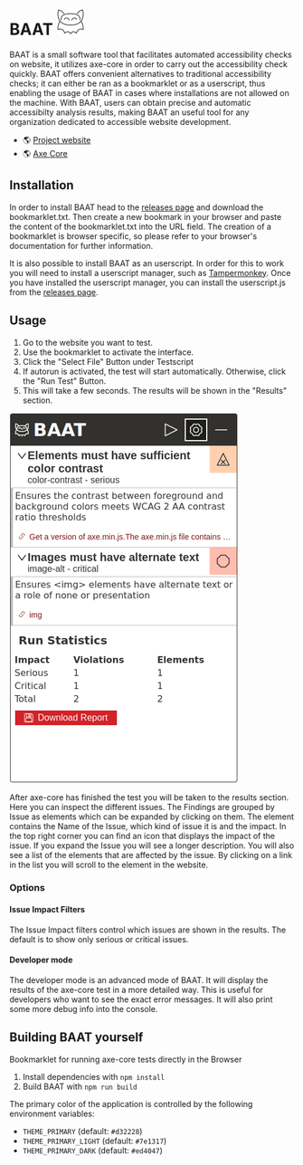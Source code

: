 # BAAT ![BAAT Logo](./assets/Logo-small.svg)

BAAT is a small software tool that facilitates automated accessibility checks on website, it utilizes axe-core in order to carry out the accessibility check quickly.
BAAT offers convenient alternatives to traditional accessibility checks; it can either be ran as a bookmarklet or as a userscript, thus enabling the usage of BAAT in cases where installations are not allowed on the machine. 
With BAAT, users can obtain precise and automatic accessibilty analysis results, making BAAT an useful tool for any organization dedicated to accessible website development.

- 🌎 [Project website](https://mscr.it/baat/)
- 🌎 [Axe Core](https://github.com/dequelabs/axe-core)

## Installation

In order to install BAAT head to the [releases page](https://github.com/mindscreen/baat/releases/latest) and download the bookmarklet.txt. 
Then create a new bookmark in your browser and paste the content of the bookmarklet.txt into the URL field.
The creation of a bookmarklet is browser specific, so please refer to your browser's documentation for further information.

It is also possible to install BAAT as an userscript. In order for this to work you will need to install a userscript manager, such as [Tampermonkey](https://www.tampermonkey.net/).
Once you have installed the userscript manager, you can install the userscript.js from the [releases page](https://github.com/mindscreen/baat/releases/latest).

## Usage

1. Go to the website you want to test.
2. Use the bookmarklet to activate the interface.
3. Click the "Select File" Button under Testscript
4. If autorun is activated, the test will start automatically. Otherwise, click the "Run Test" Button.
5. This will take a few seconds. The results will be shown in the "Results" section.

![BAAT view after successfully run](./assets/BAAT-Run.jpg)

After axe-core has finished the test you will be taken to the results section. 
Here you can inspect the different issues. The Findings are grouped by Issue as elements which can be expanded by clicking on them.
The element contains the Name of the Issue, which kind of issue it is and the impact. In the top right corner you can find an icon that displays the impact of the issue.
If you expand the Issue you will see a longer description. You will also see a list of the elements that are affected by the issue.
By clicking on a link in the list you will scroll to the element in the website.

### Options

#### Issue Impact Filters

The Issue Impact filters control which issues are shown in the results. The default is to show only serious or critical issues.

#### Developer mode

The developer mode is an advanced mode of BAAT. 
It will display the results of the axe-core test in a more detailed way. 
This is useful for developers who want to see the exact error messages.
It will also print some more debug info into the console.

## Building BAAT yourself
Bookmarklet for running axe-core tests directly in the Browser

1. Install dependencies with `npm install`
2. Build BAAT with `npm run build`

The primary color of the application is controlled by the following environment variables:

- `THEME_PRIMARY` (default: `#d32228`)
- `THEME_PRIMARY_LIGHT` (default: `#7e1317`)
- `THEME_PRIMARY_DARK` (default: `#ed4047`)